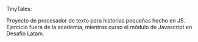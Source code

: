 TinyTales:

Proyecto de procesador de texto para historias pequeñas hecho en JS.
Ejercicio fuera de la academia, mientras curso el módulo de Javascript en Desafio Latam.